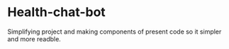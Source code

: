 # Health-chat-bot

Simplifying project and making components of present code so it simpler and more readble. 